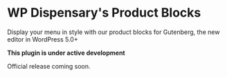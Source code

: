 # WP Dispensary's Product Blocks

Display your menu in style with our product blocks for Gutenberg, the new editor in WordPress 5.0+

**This plugin is under active development**

Official release coming soon.